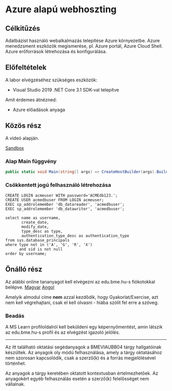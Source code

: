 # Azure alapú webhoszting

## Célkitűzés
Adatbázist használó webalkalmazás telepítése Azure környezetbe. Azure menedzsment eszközök megismerése, pl. Azure portál, Azure Cloud Shell. Azure erőforrások létrehozása és konfigurálása.


## Előfeltételek

A labor elvégzéséhez szükséges eszközök:

- Visual Studio 2019 .NET Core 3.1 SDK-val telepítve

Amit érdemes átnézned:

- Azure előadások anyaga

## Közös rész
A videó alapján.

[Sandbox](https://docs.microsoft.com/hu-hu/learn/modules/develop-app-that-queries-azure-sql/3-exercise-create-tables-bulk-import-query-data)

### Alap Main függvény

```csharp
public static void Main(string[] args) => CreateHostBuilder(args).Build().Run();
```

### Csökkentett jogú felhasználó létrehozása
```tsql
CREATE LOGIN acmeuser WITH password='ACMEdb123.';
CREATE USER acmedbuser FROM LOGIN acmeuser;
EXEC sp_addrolemember 'db_datareader', 'acmedbuser';
EXEC sp_addrolemember 'db_datawriter', 'acmedbuser';

select name as username,
       create_date,
       modify_date,
       type_desc as type,
       authentication_type_desc as authentication_type
from sys.database_principals
where type not in ('A', 'G', 'R', 'X')
      and sid is not null
order by username;
```

## Önálló rész
Az alábbi online tananyagot kell elvégezni az edu.bme.hu-s fiókotokkal belépve.
[Magyar](https://docs.microsoft.com/hu-hu/learn/modules/develop-app-that-queries-azure-sql/) [Angol](https://docs.microsoft.com/en-us/learn/modules/develop-app-that-queries-azure-sql/)

Amelyik almodul címe **nem** azzal kezdődik, hogy Gyakorlat/Exercise, azt nem kell végrehajtani, csak el kell olvasni - hiába szólít fel erre a szöveg.

### Beadás
A MS Learn profiloldalról kell beküldeni egy képernyőmentést, amin látszik az edu.bme.hu-s profil és az elvégzést igazoló jelölés.

---

Az itt található oktatási segédanyagok a BMEVIAUBB04 tárgy hallgatóinak készültek. Az anyagok oly módú felhasználása, amely a tárgy oktatásához nem szorosan kapcsolódik, csak a szerző(k) és a forrás megjelölésével történhet.

Az anyagok a tárgy keretében oktatott kontextusban értelmezhetőek. Az anyagokért egyéb felhasználás esetén a szerző(k) felelősséget nem vállalnak.
